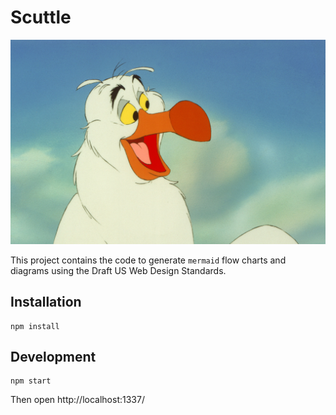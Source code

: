 # Scuttle

![Scuttle](scuttle.jpg)

This project contains the code to generate `mermaid` flow charts and diagrams
using the Draft US Web Design Standards.

## Installation

```shell
npm install
```

## Development

```shell
npm start
```

Then open http://localhost:1337/
